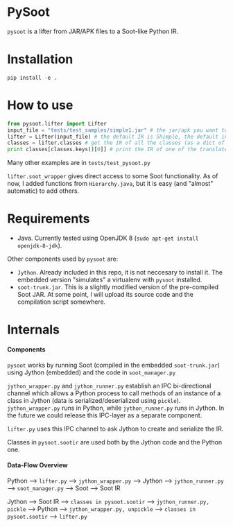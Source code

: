 PySoot
======

`pysoot` is a lifter from JAR/APK files to a Soot-like Python IR.

# Installation
```pip install -e .```

# How to use
```python
from pysoot.lifter import Lifter
input_file = "tests/test_samples/simple1.jar" # the jar/apk you want to analyze
lifter = Lifter(input_file) # the default IR is Shimple, the default input_format is jar
classes = lifter.classes # get the IR of all the classes (as a dict of classes)
print classes[classes.keys()[0]] # print the IR of one of the translated classes
```

Many other examples are in `tests/test_pysoot.py`

`lifter.soot_wrapper` gives direct access to some Soot functionality.
As of now, I added functions from `Hierarchy.java`, but it is easy (and "almost" automatic) to add others.

# Requirements
* Java. Currently tested using OpenJDK 8 (`sudo apt-get install openjdk-8-jdk`).

Other components used by `pysoot` are:
* `Jython`. Already included in this repo, it is not neccesary to install it. The embedded version "simulates" a virtualenv with `pysoot` installed.
* `soot-trunk.jar`. This is a slightly modified version of the pre-compiled Soot JAR. At some point, I will upload its source code and the compilation script somewhere.

# Internals
#### Components
`pysoot` works by running Soot (compiled in the embedded `soot-trunk.jar`) using Jython (embedded) and the code in `soot_manager.py`

`jython_wrapper.py` and `jython_runner.py` establish an IPC bi-directional channel which allows a Python process to call methods of an instance of a class in Jython (data is serialized/deserialized using `pickle`).
`jython_wrapper.py` runs in Python, while `jython_runner.py` runs in Jython.
In the future we could release this IPC-layer as a separate component.

`lifter.py` uses this IPC channel to ask Jython to create and serialize the IR.

Classes in `pysoot.sootir` are used both by the Jython code and the Python one.

#### Data-Flow Overview
Python --> `lifter.py` --> `jython_wrapper.py` --> Jython --> `jython_runner.py` --> `soot_manager.py` --> Soot --> Soot IR

Jython --> Soot IR --> `classes in pysoot.sootir` --> `jython_runner.py, pickle` --> Python --> `jython_wrapper.py, unpickle` --> `classes in pysoot.sootir` --> `lifter.py`



